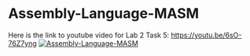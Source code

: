 # Assembly-Language-MASM
Here is the link to youtube video for Lab 2 Task 5:
https://youtu.be/6sO-76Z7yng
[![Assembly-Language-MASM](https://img.youtube.com/vi/6sO-76Z7yng)](https://www.youtube.com/watch?v=6sO-76Z7yng)
